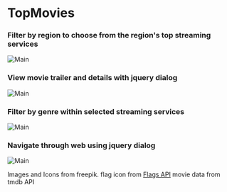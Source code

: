 # TopMovies


### Filter by region to choose from the region's top streaming services
![Main](/gifs/region.gif)

### View movie trailer and details with jquery dialog
![Main](/gifs/dialog.gif)

### Filter by genre within selected streaming services 
![Main](/gifs/subscription.gif)

### Navigate through web using jquery dialog
![Main](/gifs/tutorial.gif)


Images and Icons from freepik.
flag icon from [Flags API](https://flagsapi.com/#body)
movie data from tmdb API
